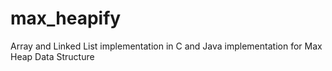 # max_heapify
Array and Linked List implementation in C and Java implementation for Max Heap Data Structure
